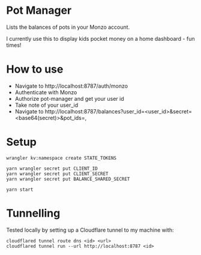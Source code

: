 # Pot Manager

Lists the balances of pots in your Monzo account.

I currently use this to display kids pocket money on a home dashboard - fun times!

# How to use

- Navigate to http://localhost:8787/auth/monzo
- Authenticate with Monzo
- Authorize pot-manager and get your user id
- Take note of your user_id
- Navigate to http://localhost:8787/balances?user_id=<user_id>&secret=<base64(secret)>&pot_ids=<one>,<two>

# Setup

```
wrangler kv:namespace create STATE_TOKENS

yarn wrangler secret put CLIENT_ID
yarn wrangler secret put CLIENT_SECRET
yarn wrangler secret put BALANCE_SHARED_SECRET

yarn start
```

# Tunnelling

Tested locally by setting up a Cloudflare tunnel to my machine with:

```
cloudflared tunnel route dns <id> <url>
cloudflared tunnel run --url http://localhost:8787 <id>
```
